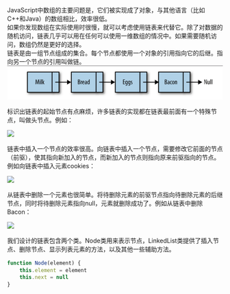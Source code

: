 JavaScript中数组的主要问题是，它们被实现成了对象，与其他语言（比如C++和Java）的数组相比，效率很低。<br>
如果你发现数组在实际使用时很慢，就可以考虑使用链表来代替它。除了对数据的随机访问，链表几乎可以用在任何可以使用一维数组的情况中。如果需要随机访问，数组仍然是更好的选择。<br>
链表是由一组节点组成的集合。每个节点都使用一个对象的引用指向它的后继。指向另一个节点的引用叫做链。
<img src="../images/lianbiao1.png">

标识出链表的起始节点有点麻烦，许多链表的实现都在链表最前面有一个特殊节点，叫做头节点。例如：

![](C:\Users\qiaoc\Documents\GitHub\blog\images\lianbiao2.png)

链表中插入一个节点的效率很高。向链表中插入一个节点，需要修改它前面的节点（前驱），使其指向新加入的节点，而新加入的节点则指向原来前驱指向的节点。例如向链表中插入元素cookies：

![](C:\Users\qiaoc\Documents\GitHub\blog\images\lianbiao3.png)

从链表中删除一个元素也很简单。将待删除元素的前驱节点指向待删除元素的后继节点，同时将待删除元素指向null，元素就删除成功了。例如从链表中删除Bacon：

![](C:\Users\qiaoc\Documents\GitHub\blog\images\lianbiao4.png)

我们设计的链表包含两个类。Node类用来表示节点，LinkedList类提供了插入节点、删除节点、显示列表元素的方法，以及其他一些辅助方法。

```javascript
function Node(element) {
    this.element = element
    this.next = null
}
```